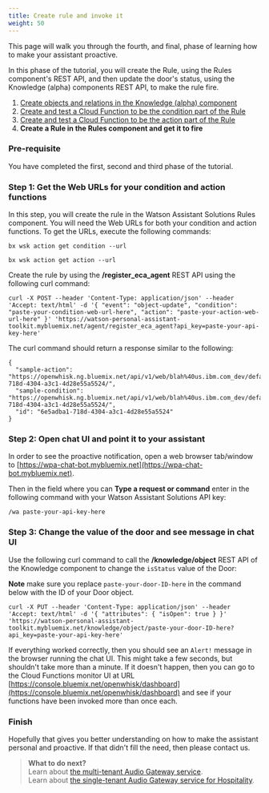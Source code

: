 ```yaml
---
title: Create rule and invoke it
weight: 50
---
```

This page will walk you through the fourth, and final, phase of learning how to make your assistant proactive.

In this phase of the tutorial, you will create the Rule, using the Rules component's REST API, and then update the door's status, using the Knowledge  (alpha) components REST API, to make the rule fire.

1. [Create objects and relations in the Knowledge (alpha) component]({{site.baseurl}}/knowledge/create-objects)
2. [Create and test a Cloud Function to be the condition part of the Rule]({{site.baseurl}}/knowledge/create-condition-function)
3. [Create and test a Cloud Function to be the action part of the Rule]({{site.baseurl}}/knowledge/create-action-function)
4. **Create a Rule in the Rules component and get it to fire**

### Pre-requisite
You have completed the first, second and third phase of the tutorial.

### Step 1: Get the Web URLs for your condition and action functions

In this step, you will create the rule in the Watson Assistant Solutions Rules component.  You will need the Web URLs for both your condition and action functions.  To get the URLs, execute the following commands:

`bx wsk action get condition --url`

`bx wsk action get action --url`

Create the rule by using the **/register_eca_agent** REST API using the following curl command:

`curl -X POST --header 'Content-Type: application/json' --header 'Accept: text/html' -d '{
   "event": "object-update",
   "condition": "paste-your-condition-web-url-here",
   "action": "paste-your-action-web-url-here"
 }' 'https://watson-personal-assistant-toolkit.mybluemix.net/agent/register_eca_agent?api_key=paste-your-api-key-here'`

The curl command should return a response similar to the following:

```
{
  "sample-action": "https://openwhisk.ng.bluemix.net/api/v1/web/blah%40us.ibm.com_dev/default/action/6e5adba1-718d-4304-a3c1-4d28e55a5524/",
  "sample-condition": "https://openwhisk.ng.bluemix.net/api/v1/web/blah%40us.ibm.com_dev/default/condition/6e5adba1-718d-4304-a3c1-4d28e55a5524/",
  "id": "6e5adba1-718d-4304-a3c1-4d28e55a5524"
}
```

### Step 2: Open chat UI and point it to your assistant

In order to see the proactive notification, open a web browser tab/window to [https://wpa-chat-bot.mybluemix.net](https://wpa-chat-bot.mybluemix.net).

Then in the field where you can **Type a request or command** enter in the following command with your Watson Assistant Solutions API key:

`/wa paste-your-api-key-here`

### Step 3: Change the value of the door and see message in chat UI

Use the following curl command to call the **/knowledge/object** REST API of the Knowledge component to change the `isStatus` value of the Door:

**Note** make sure you replace `paste-your-door-ID-here` in the command below with the ID of your Door object.

`curl -X PUT --header 'Content-Type: application/json' --header 'Accept: text/html' -d '{ "attributes": { "isOpen": true } }' 'https://watson-personal-assistant-toolkit.mybluemix.net/knowledge/object/paste-your-door-ID-here?api_key=paste-your-api-key-here'`

If everything worked correctly, then you should see an `Alert!` message in the browser running the chat UI. This might take a few seconds, but shouldn't take more than a minute.  If it doesn't happen, then you can go to the Cloud Functions monitor UI at URL [https://console.bluemix.net/openwhisk/dashboard](https://console.bluemix.net/openwhisk/dashboard) and see if your functions have been invoked more than once each.

### Finish

Hopefully that gives you better understanding on how to make the assistant personal and proactive.  If that didn't fill the need, then please contact us.

> **What to do next?**<br/>
Learn about [the multi-tenant Audio Gateway service]({{site.baseurl}}/audio/audio_support).<br/>
Learn about [the single-tenant Audio Gateway service for Hospitality]({{site.baseurl}}/audio_single/audio_support).
